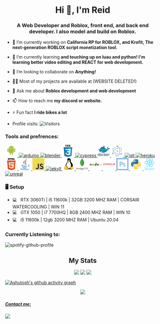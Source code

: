 <h1 align="center">Hi 👋, I'm Reid</h1>
<h3 align="center">A Web Developer and Roblox, front end, and back end developer. I also model and build on Roblox.</h3>

- 🔭 I’m currently working on **California RP for ROBLOX, and Krofit, The next-generation ROBLOX script monetization tool.**

- 🌱 I’m currently learning **and touching up on luau and python! I'm learning better video editing and REACT for web development.**

- 👯 I’m looking to collaborate on **Anything!**

- 👨‍💻 Most of my projects are available at (WEBSITE DELETED!)

- 💬 Ask me about **Roblox development and web development**

- 📫 How to reach me **my discord or website.**

- ⚡ Fun fact **I ride bikes a lot**

- Profile visits:  <img src="https://komarev.com/ghpvc/?username=devdodger&label=Profile%20Views&color=9645f4&style=flat&label=Visitors" alt="Visitors"></a>

<p align="left">
</p>

<h3 align="left">Tools and prefrences:</h3>
<p align="left"> <a href="https://developer.android.com" target="_blank" rel="noreferrer"> <img src="https://raw.githubusercontent.com/devicons/devicon/master/icons/android/android-original-wordmark.svg" alt="android" width="40" height="40"/> </a> <a href="https://www.arduino.cc/" target="_blank" rel="noreferrer"> <img src="https://cdn.worldvectorlogo.com/logos/arduino-1.svg" alt="arduino" width="40" height="40"/> </a> <a href="https://www.blender.org/" target="_blank" rel="noreferrer"> <img src="https://download.blender.org/branding/community/blender_community_badge_white.svg" alt="blender" width="40" height="40"/> </a> <a href="https://www.w3schools.com/css/" target="_blank" rel="noreferrer"> <img src="https://raw.githubusercontent.com/devicons/devicon/master/icons/css3/css3-original-wordmark.svg" alt="css3" width="40" height="40"/> </a> <a href="https://www.cypress.io" target="_blank" rel="noreferrer"> <img src="https://raw.githubusercontent.com/simple-icons/simple-icons/6e46ec1fc23b60c8fd0d2f2ff46db82e16dbd75f/icons/cypress.svg" alt="cypress" width="40" height="40"/> </a> <a href="https://www.docker.com/" target="_blank" rel="noreferrer"> <img src="https://raw.githubusercontent.com/devicons/devicon/master/icons/docker/docker-original-wordmark.svg" alt="docker" width="40" height="40"/> </a> <a href="https://www.electronjs.org" target="_blank" rel="noreferrer"> <img src="https://raw.githubusercontent.com/devicons/devicon/master/icons/electron/electron-original.svg" alt="electron" width="40" height="40"/> </a> <a href="https://git-scm.com/" target="_blank" rel="noreferrer"> <img src="https://www.vectorlogo.zone/logos/git-scm/git-scm-icon.svg" alt="git" width="40" height="40"/> </a> <a href="https://heroku.com" target="_blank" rel="noreferrer"> <img src="https://www.vectorlogo.zone/logos/heroku/heroku-icon.svg" alt="heroku" width="40" height="40"/> </a> <a href="https://www.w3.org/html/" target="_blank" rel="noreferrer"> <img src="https://raw.githubusercontent.com/devicons/devicon/master/icons/html5/html5-original-wordmark.svg" alt="html5" width="40" height="40"/> </a> <a href="https://www.java.com" target="_blank" rel="noreferrer"> <img src="https://raw.githubusercontent.com/devicons/devicon/master/icons/java/java-original.svg" alt="java" width="40" height="40"/> </a> <a href="https://developer.mozilla.org/en-US/docs/Web/JavaScript" target="_blank" rel="noreferrer"> <img src="https://raw.githubusercontent.com/devicons/devicon/master/icons/javascript/javascript-original.svg" alt="javascript" width="40" height="40"/> </a> <a href="https://jekyllrb.com/" target="_blank" rel="noreferrer"> <img src="https://www.vectorlogo.zone/logos/jekyllrb/jekyllrb-icon.svg" alt="jekyll" width="40" height="40"/> </a> <a href="https://www.linux.org/" target="_blank" rel="noreferrer"> <img src="https://raw.githubusercontent.com/devicons/devicon/master/icons/linux/linux-original.svg" alt="linux" width="40" height="40"/> </a> <a href="https://www.mongodb.com/" target="_blank" rel="noreferrer"> <img src="https://raw.githubusercontent.com/devicons/devicon/master/icons/mongodb/mongodb-original-wordmark.svg" alt="mongodb" width="40" height="40"/> </a> <a href="https://nodejs.org" target="_blank" rel="noreferrer"> <img src="https://raw.githubusercontent.com/devicons/devicon/master/icons/nodejs/nodejs-original-wordmark.svg" alt="nodejs" width="40" height="40"/> </a> <a href="https://www.oracle.com/" target="_blank" rel="noreferrer"> <img src="https://raw.githubusercontent.com/devicons/devicon/master/icons/oracle/oracle-original.svg" alt="oracle" width="40" height="40"/> </a> <a href="https://www.photoshop.com/en" target="_blank" rel="noreferrer"> <img src="https://raw.githubusercontent.com/devicons/devicon/master/icons/photoshop/photoshop-line.svg" alt="photoshop" width="40" height="40"/> </a> <a href="https://www.python.org" target="_blank" rel="noreferrer"> <img src="https://raw.githubusercontent.com/devicons/devicon/master/icons/python/python-original.svg" alt="python" width="40" height="40"/> </a> <a href="https://reactjs.org/" target="_blank" rel="noreferrer"> <img src="https://raw.githubusercontent.com/devicons/devicon/master/icons/react/react-original-wordmark.svg" alt="react" width="40" height="40"/> </a> <a href="https://unrealengine.com/" target="_blank" rel="noreferrer"> <img src="https://raw.githubusercontent.com/kenangundogan/fontisto/036b7eca71aab1bef8e6a0518f7329f13ed62f6b/icons/svg/brand/unreal-engine.svg" alt="unreal" width="40" height="40"/> </a> </p>

<h3> 🖥️ Setup</h3>

- 💻 &nbsp; RTX 3060Ti |  i5 11600k | 32GB 3200 MHZ RAM | CORSAIR WATERCOOLING | WIN 11
- 💻 &nbsp; GTX 1050 | i7 7700HQ | 8GB  2400 MHZ RAM | WIN 10
- 💻 &nbsp; i5 11600k | 12gb 3200 MHZ RAM | Ubuntu 20.04
<h3> Currently Listening to: </h3>

![spotify-github-profile](https://spotify-github-profile.vercel.app/api/view?uid=the989uc2ymxusqkcrlfxsyzo&cover_image=true&theme=novatorem&show_offline=false&background_color=000000&bar_color=9645f4&bar_color_cover=false)
<br>
<h2 align="center">My Stats</h2>
 <p align="center">
 
 <img height="180em" src="https://github-readme-stats-eight-theta.vercel.app/api?username=DevDodger&show_icons=true&theme=midnight-purple&include_all_commits=false&count_private=true&hide_border=true">
 <img height="180em" src="https://github-readme-stats.vercel.app/api/top-langs/?username=DevDodger&layout=compact&theme=midnight-purple&hide_border=true">
  <img height="180em" src="https://github-readme-streak-stats.herokuapp.com?user=DevDodger&theme=midnight-purple&hide_border=true&date_format=M%20j%5B%2C%20Y%5D">

[![Ashutosh's github activity graph](https://github-readme-activity-graph.cyclic.app/graph?username=DevDodger&bg_color=000000&color=9645f4&line=9645e0&point=9645e0&area=true&hide_border=true)](https://github.com/ashutosh00710/github-readme-activity-graph)
</a>
</p>
<p align="center">
<a href="https://github.com/DevDodger/Krofit">
 <img src="https://github-readme-stats.vercel.app/api/pin/?username=DevDodger&repo=Krofit&theme=midnight-purple&hide_border=true" height="185">
</a>
</p>
<p align="center">
<a href="https://github.com/DevDodger/Krofit">
  <h5> Contact me: </h5>
 <img src="https://discord.c99.nl/widget/theme-2/383735130767753227.png"/>
</a>
</p>
